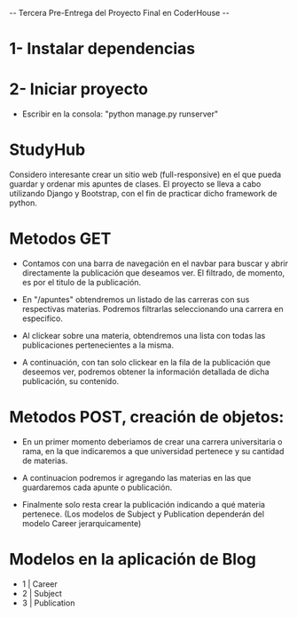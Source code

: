 -- Tercera Pre-Entrega del Proyecto Final en CoderHouse --
# 1- Instalar dependencias

# 2- Iniciar proyecto
- Escribir en la consola: 
    "python manage.py runserver"

# StudyHub
Considero interesante crear un sitio web (full-responsive) en el que pueda guardar y ordenar mis apuntes de clases. 
El proyecto se lleva a cabo utilizando Django y Bootstrap, con el fin de practicar dicho framework de python.

# Metodos GET
- Contamos con una barra de navegación en el navbar para buscar y abrir directamente la publicación que deseamos ver. El filtrado, de momento, es por el titulo de la publicación.

- En "/apuntes" obtendremos un listado de las carreras con sus respectivas materias. Podremos filtrarlas seleccionando una carrera en especifico.

- Al clickear sobre una materia, obtendremos una lista con todas las publicaciones pertenecientes a la misma. 

- A continuación, con tan solo clickear en la fila de la publicación que deseemos ver, podremos obtener la información detallada de dicha publicación, su contenido.

# Metodos POST, creación de objetos:
- En un primer momento deberiamos de crear una carrera universitaria o rama, en la que indicaremos a que universidad pertenece y su cantidad de materias.

- A continuacion podremos ir agregando las materias en las que guardaremos cada apunte o publicación.

- Finalmente solo resta crear la publicación indicando a qué materia pertenece.
(Los modelos de Subject y Publication dependerán del modelo Career jerarquicamente)


# Modelos en la aplicación de Blog
- 1 | Career
- 2 | Subject
- 3 | Publication


